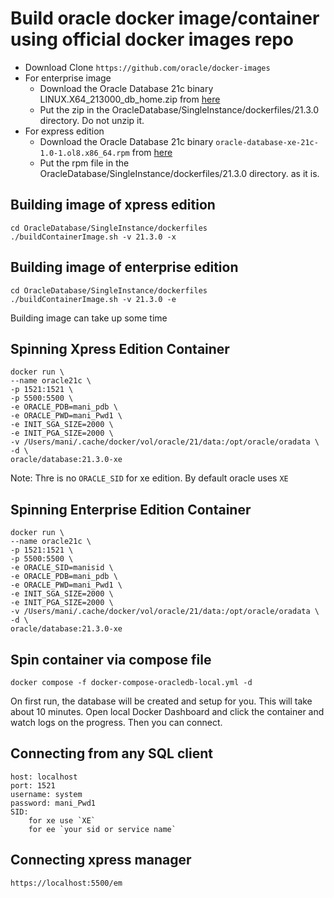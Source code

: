 # Build oracle docker image/container using official docker images repo
* Download Clone `https://github.com/oracle/docker-images`
* For enterprise image
  * Download the Oracle Database 21c binary LINUX.X64_213000_db_home.zip from [here](http://www.oracle.com/technetwork/database/enterprise-edition/downloads/index.html)
  * Put the zip in the OracleDatabase/SingleInstance/dockerfiles/21.3.0 directory. Do not unzip it.
* For express edition
    * Download the Oracle Database 21c binary `oracle-database-xe-21c-1.0-1.ol8.x86_64.rpm` from [here](https://www.oracle.com/database/technologies/xe-downloads.html)
    * Put the rpm file in the OracleDatabase/SingleInstance/dockerfiles/21.3.0 directory. as it is.

## Building image of xpress edition
``` 
cd OracleDatabase/SingleInstance/dockerfiles
./buildContainerImage.sh -v 21.3.0 -x
```

## Building image of enterprise edition
``` 
cd OracleDatabase/SingleInstance/dockerfiles
./buildContainerImage.sh -v 21.3.0 -e
```
Building image can take up some time

## Spinning Xpress Edition Container
```
docker run \
--name oracle21c \
-p 1521:1521 \
-p 5500:5500 \
-e ORACLE_PDB=mani_pdb \
-e ORACLE_PWD=mani_Pwd1 \
-e INIT_SGA_SIZE=2000 \
-e INIT_PGA_SIZE=2000 \
-v /Users/mani/.cache/docker/vol/oracle/21/data:/opt/oracle/oradata \
-d \
oracle/database:21.3.0-xe
```
Note: Thre is no `ORACLE_SID` for xe edition. By default oracle uses `XE`

## Spinning Enterprise Edition Container
```
docker run \
--name oracle21c \
-p 1521:1521 \
-p 5500:5500 \
-e ORACLE_SID=manisid \
-e ORACLE_PDB=mani_pdb \
-e ORACLE_PWD=mani_Pwd1 \
-e INIT_SGA_SIZE=2000 \
-e INIT_PGA_SIZE=2000 \
-v /Users/mani/.cache/docker/vol/oracle/21/data:/opt/oracle/oradata \
-d \
oracle/database:21.3.0-xe
```

## Spin container via compose file
```
docker compose -f docker-compose-oracledb-local.yml -d
```

On first run, the database will be created and setup for you. 
This will take about 10 minutes. Open local Docker Dashboard and click the container and watch logs on the progress. Then you can connect.

## Connecting from any SQL client
```
host: localhost
port: 1521
username: system
password: mani_Pwd1
SID: 
    for xe use `XE`  
    for ee `your sid or service name`
```
## Connecting xpress manager
```
https://localhost:5500/em
```

